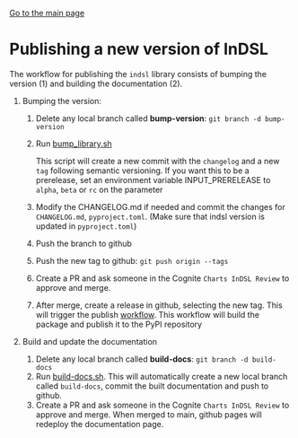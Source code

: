 [Go to the main page](./README.md)

# Publishing a new version of InDSL
The workflow for publishing the `indsl` library consists of bumping the version (1) and building the documentation (2).
1. Bumping the version:
    1. Delete any local branch called **bump-version**: `git branch -d bump-version`
    2. Run [bump_library.sh](./bump_library.sh)

        This script will create a new commit with the `changelog` and a new `tag` following semantic versioning.
        If you want this to be a prerelease, set an environment variable INPUT_PRERELEASE to `alpha`, `beta` or `rc` on the parameter

    3. Modify the CHANGELOG.md if needed and commit the changes for `CHANGELOG.md`, `pyproject.toml`.
    (Make sure that indsl version is updated in `pyproject.toml`)
    4. Push the branch to github
    5. Push the new tag to github: `git push origin --tags`
    6. Create a PR and ask someone in the Cognite `Charts InDSL Review` to approve and merge.
    7. After merge, create a release in github, selecting the new tag. This will trigger the publish [workflow](./publish.yaml). This workflow will build the package and publish it to the PyPI repository

2. Build and update the documentation
    1. Delete any local branch called **build-docs**:
        `git branch -d build-docs`
    2. Run [build-docs.sh](./build_docs.sh). This will automatically create a new local branch called `build-docs`, commit the built documentation and push to github.
    3. Create a PR and ask someone in the Cognite `Charts InDSL Review` to approve and merge. When merged to main, github pages will redeploy the documentation page.
